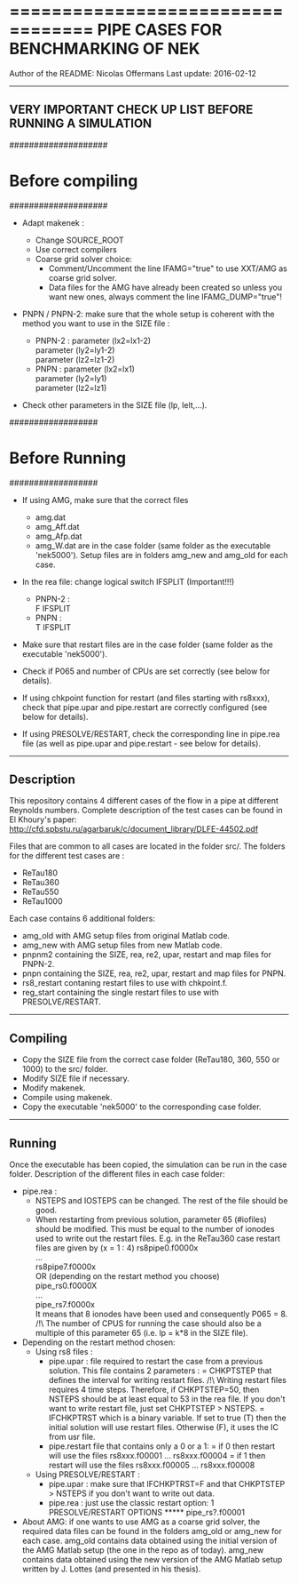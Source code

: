 ==================================
PIPE CASES FOR BENCHMARKING OF NEK
==================================
Author of the README: Nicolas Offermans
Last update: 2016-02-12

--------------------------------------------------------
VERY IMPORTANT CHECK UP LIST BEFORE RUNNING A SIMULATION
--------------------------------------------------------
####################
# Before compiling #
####################
- Adapt makenek :
    * Change SOURCE_ROOT
    * Use correct compilers
    * Coarse grid solver choice:
        + Comment/Uncomment the line IFAMG="true" to use XXT/AMG as coarse grid 
          solver.
        + Data files for the AMG have already been created so unless you want 
          new ones, always comment the line IFAMG_DUMP="true"!
 
- PNPN / PNPN-2: make sure that the whole setup is coherent with the method you
  want to use in the SIZE file :
    * PNPN-2 :
        parameter (lx2=lx1-2)  
        parameter (ly2=ly1-2)  
        parameter (lz2=lz1-2)     
    * PNPN :
        parameter (lx2=lx1)  
        parameter (ly2=ly1)  
        parameter (lz2=lz1)  

- Check other parameters in the SIZE file (lp, lelt,...).

##################
# Before Running #
##################
- If using AMG, make sure that the correct files
    * amg.dat
    * amg_Aff.dat
    * amg_Afp.dat
    * amg_W.dat
  are in the case folder (same folder as the executable 'nek5000').
  Setup files are in folders amg_new and amg_old for each case.

- In the rea file: change logical switch IFSPLIT (Important!!!)
    * PNPN-2 :   
        F      IFSPLIT   
    * PNPN :  
        T      IFSPLIT

- Make sure that restart files are in the case folder (same folder as the 
  executable 'nek5000').

- Check if P065 and number of CPUs are set correctly (see below for details).

- If using chkpoint function for restart (and files starting with rs8xxx), 
  check that pipe.upar and pipe.restart are correctly configured (see below 
  for details).

- If using PRESOLVE/RESTART, check the corresponding line in pipe.rea file (as
  well as pipe.upar and pipe.restart - see below for details).

-----------
Description
-----------
This repository contains 4 different cases of the flow in a pipe at different
Reynolds numbers. Complete description of the test cases can be found in
El Khoury's paper:
http://cfd.spbstu.ru/agarbaruk/c/document_library/DLFE-44502.pdf

Files that are common to all cases are located in the folder src/. The folders
for the different test cases are : 
- ReTau180
- ReTau360
- ReTau550
- ReTau1000

Each case contains 6 additional folders:
- amg_old with AMG setup files from original Matlab code.
- amg_new with AMG setup files from new Matlab code.
- pnpnm2 containing the SIZE, rea, re2, upar, restart and map files for PNPN-2.
- pnpn containing the SIZE, rea, re2, upar, restart and map files for PNPN.
- rs8_restart contaning restart files to use with chkpoint.f.
- reg_start containing the single restart files to use with PRESOLVE/RESTART.

---------
Compiling
---------
- Copy the SIZE file from the correct case folder (ReTau180, 360, 550 or 1000) 
to the src/ folder.
- Modify SIZE file if necessary.
- Modify makenek.
- Compile using makenek.
- Copy the executable 'nek5000' to the corresponding case folder.

-------
Running
-------
Once the executable has been copied, the simulation can be run in the case 
folder. Description of the different files in each case folder:
- pipe.rea :
    * NSTEPS and IOSTEPS can be changed. The rest of the file should be good.
    * When restarting from previous solution, parameter 65 (#iofiles) should be 
      modified. This must be equal to the number of ionodes used to write out 
      the restart files.
      E.g. in the ReTau360 case restart files are given by (x = 1 : 4) 
       rs8pipe0.f0000x  
       ...  
       rs8pipe7.f0000x  
   OR (depending on the restart method you choose)  
       pipe_rs0.f0000X  
       ...  
       pipe_rs7.f0000x  
      It means that 8 ionodes have been used and consequently P065 = 8.
      /!\ The number of CPUS for running the case should also be a multiple
      of this parameter 65 (i.e. lp = k*8 in the SIZE file).
- Depending on the restart method chosen:
    * Using rs8 files :
      + pipe.upar : file required to restart the case from a previous solution.
        This file contains 2 parameters :
        = CHKPTSTEP that defines the interval for writing restart files. 
          /!\ Writing restart files requires 4 time steps. Therefore, if
          CHKPTSTEP=50, then NSTEPS should be at least equal to 53 in the rea 
          file.
          If you don't want to write restart file, just set CHKPTSTEP > NSTEPS.
        = IFCHKPTRST which is a binary variable. If set to true (T) then the
          initial solution will use restart files. Otherwise (F), it uses the IC  
          from usr file.
      + pipe.restart file that contains only a 0 or a 1:
        = if 0 then restart will use the files rs8xxx.f00001 ... rs8xxx.f00004
        = if 1 then restart will use the files rs8xxx.f00005 ... rs8xxx.f00008
    * Using PRESOLVE/RESTART :
      + pipe.upar : make sure that IFCHKPTRST=F and that CHKPTSTEP > NSTEPS if 
        you don't want to write out data.
      + pipe.rea : just use the classic restart option:
         1  PRESOLVE/RESTART OPTIONS  ***** 
         pipe_rs?.f00001
- About AMG: if one wants to use AMG as a coarse grid solver, the required data
files can be found in the folders amg_old or amg_new for each case. amg_old 
contains data obtained using the initial version of the AMG Matlab setup (the
one in the repo as of today). amg_new contains data obtained using the new 
version of the AMG Matlab setup written by J. Lottes (and presented in his 
thesis).
